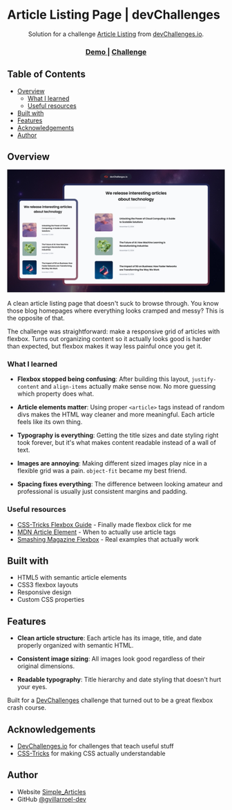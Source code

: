 # Article Listing Page | devChallenges

<div align="center">
   Solution for a challenge <a href="https://devchallenges.io/challenge/article-listing-challenge" target="_blank">Article Listing</a> from <a href="http://devchallenges.io" target="_blank">devChallenges.io</a>.
</div>

<div align="center">
  <h3>
    <a href="https://gvillarroel-dev.github.io/simple_article_listing/">
      Demo
    </a>
    <span> | </span>
    <a href="https://devchallenges.io/challenge/article-listing-challenge">
      Challenge
    </a>
  </h3>
</div>

## Table of Contents

- [Overview](#overview)
  - [What I learned](#what-i-learned)
  - [Useful resources](#useful-resources)
- [Built with](#built-with)
- [Features](#features)
- [Acknowledgements](#acknowledgements)
- [Author](#author)

## Overview

![screenshot](./assets/resources/thumbnail.jpg)

A clean article listing page that doesn't suck to browse through. You know those blog homepages where everything looks cramped and messy? This is the opposite of that.

The challenge was straightforward: make a responsive grid of articles with flexbox. Turns out organizing content so it actually looks good is harder than expected, but flexbox makes it way less painful once you get it.

### What I learned

- **Flexbox stopped being confusing**: After building this layout, `justify-content` and `align-items` actually make sense now. No more guessing which property does what.

- **Article elements matter**: Using proper `<article>` tags instead of random divs makes the HTML way cleaner and more meaningful. Each article feels like its own thing.

- **Typography is everything**: Getting the title sizes and date styling right took forever, but it's what makes content readable instead of a wall of text.

- **Images are annoying**: Making different sized images play nice in a flexible grid was a pain. `object-fit` became my best friend.

- **Spacing fixes everything**: The difference between looking amateur and professional is usually just consistent margins and padding.

### Useful resources

- [CSS-Tricks Flexbox Guide](https://css-tricks.com/snippets/css/a-guide-to-flexbox/) - Finally made flexbox click for me
- [MDN Article Element](https://developer.mozilla.org/en-US/docs/Web/HTML/Element/article) - When to actually use article tags
- [Smashing Magazine Flexbox](https://www.smashingmagazine.com/2016/11/css-grids-flexbox-and-box-alignment-our-new-system-for-web-layout/) - Real examples that actually work

## Built with

- HTML5 with semantic article elements
- CSS3 flexbox layouts
- Responsive design
- Custom CSS properties

## Features

- **Clean article structure**: Each article has its image, title, and date properly organized with semantic HTML.

- **Consistent image sizing**: All images look good regardless of their original dimensions.

- **Readable typography**: Title hierarchy and date styling that doesn't hurt your eyes.

Built for a [DevChallenges](https://devchallenges.io/challenges-dashboard) challenge that turned out to be a great flexbox crash course.

## Acknowledgements

- [DevChallenges.io](https://devchallenges.io/) for challenges that teach useful stuff
- [CSS-Tricks](https://css-tricks.com/) for making CSS actually understandable 

## Author

- Website [Simple_Articles](https://gvillarroel-dev.github.io/simple_article_listing/)
- GitHub [@gvillarroel-dev](https://github.com/gvillarroel-dev)